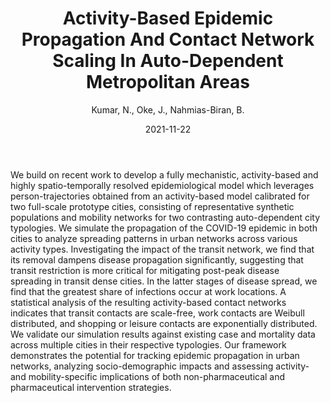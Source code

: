 ﻿---
title: "Activity-Based Epidemic Propagation And Contact Network Scaling In Auto-Dependent Metropolitan Areas"
author: Kumar, N., Oke, J., Nahmias-Biran, B.
status: Published
type: journal
citation: "<em>Scientific Reports</em>, <b>11</b>(1)"
comments: no
doi: 10.1038/s41598-021-01522-w
date: 2021-11-22
---

We build on recent work to develop a fully mechanistic, activity-based and highly spatio-temporally resolved epidemiological model which leverages person-trajectories obtained from an activity-based model calibrated for two full-scale prototype cities, consisting of representative synthetic populations and mobility networks for two contrasting auto-dependent city typologies. We simulate the propagation of the COVID-19 epidemic in both cities to analyze spreading patterns in urban networks across various activity types. Investigating the impact of the transit network, we find that its removal dampens disease propagation significantly, suggesting that transit restriction is more critical for mitigating post-peak disease spreading in transit dense cities. In the latter stages of disease spread, we find that the greatest share of infections occur at work locations. A statistical analysis of the resulting activity-based contact networks indicates that transit contacts are scale-free, work contacts are Weibull distributed, and shopping or leisure contacts are exponentially distributed. We validate our simulation results against existing case and mortality data across multiple cities in their respective typologies. Our framework demonstrates the potential for tracking epidemic propagation in urban networks, analyzing socio-demographic impacts and assessing activity- and mobility-specific implications of both non-pharmaceutical and pharmaceutical intervention strategies.
